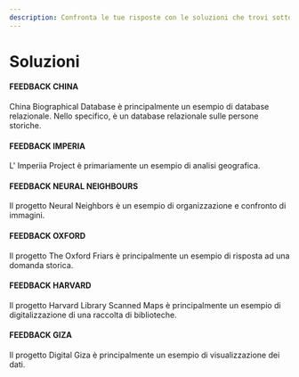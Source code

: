 ```yaml
---
description: Confronta le tue risposte con le soluzioni che trovi sotto
---
```


# Soluzioni

#### FEEDBACK CHINA

China Biographical Database è principalmente un esempio di database relazionale. Nello specifico, è un database relazionale sulle persone storiche.

#### FEEDBACK IMPERIA

L' Imperiia Project è primariamente un esempio di analisi geografica.

#### FEEDBACK NEURAL NEIGHBOURS

Il progetto Neural Neighbors è un esempio di  organizzazione e confronto di immagini.

#### FEEDBACK OXFORD

Il progetto The Oxford Friars è principalmente un esempio di risposta ad una domanda storica.

#### FEEDBACK HARVARD

Il progetto Harvard Library Scanned Maps è principalmente un esempio di digitalizzazione di una  raccolta di biblioteche.

#### FEEDBACK GIZA

Il progetto Digital Giza è principalmente un esempio di visualizzazione dei dati.
